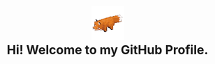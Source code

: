 <!--
**allaine-sioson/allaine-sioson** is a ✨ _special_ ✨ repository because its `README.md` (this file) appears on your GitHub profile.

Here are some ideas to get you started:

- 🔭 I’m currently working on ...
- 🌱 I’m currently learning ...
- 👯 I’m looking to collaborate on ...
- 🤔 I’m looking for help with ...
- 💬 Ask me about ...
- 📫 How to reach me: ...
- 😄 Pronouns: ...
- ⚡ Fun fact: ...
-->
<h1 align="center">
  <img src=https://github.com/allaine-sioson/allaine-sioson/blob/main/fox_spin.gif> 
  <br>
  Hi! Welcome to my GitHub Profile.
</h1>
